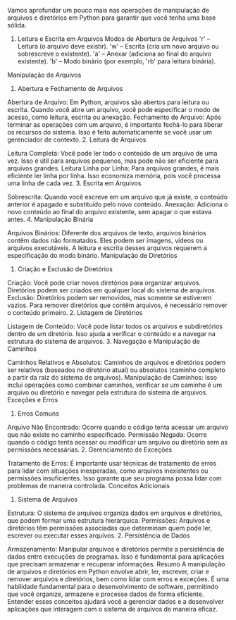 Vamos aprofundar um pouco mais nas operações de manipulação de arquivos e diretórios em Python para garantir que você tenha uma base sólida.

1. Leitura e Escrita em Arquivos
Modos de Abertura de Arquivos
'r' – Leitura (o arquivo deve existir).
'w' – Escrita (cria um novo arquivo ou sobrescreve o existente).
'a' – Anexar (adiciona ao final do arquivo existente).
'b' – Modo binário (por exemplo, 'rb' para leitura binária).

Manipulação de Arquivos
1. Abertura e Fechamento de Arquivos

Abertura de Arquivo: Em Python, arquivos são abertos para leitura ou escrita. Quando você abre um arquivo, você pode especificar o modo de acesso, como leitura, escrita ou anexação.
Fechamento de Arquivo: Após terminar as operações com um arquivo, é importante fechá-lo para liberar os recursos do sistema. Isso é feito automaticamente se você usar um gerenciador de contexto.
2. Leitura de Arquivos

Leitura Completa: Você pode ler todo o conteúdo de um arquivo de uma vez. Isso é útil para arquivos pequenos, mas pode não ser eficiente para arquivos grandes.
Leitura Linha por Linha: Para arquivos grandes, é mais eficiente ler linha por linha. Isso economiza memória, pois você processa uma linha de cada vez.
3. Escrita em Arquivos

Sobrescrita: Quando você escreve em um arquivo que já existe, o conteúdo anterior é apagado e substituído pelo novo conteúdo.
Anexação: Adiciona o novo conteúdo ao final do arquivo existente, sem apagar o que estava antes.
4. Manipulação Binária

Arquivos Binários: Diferente dos arquivos de texto, arquivos binários contêm dados não formatados. Eles podem ser imagens, vídeos ou arquivos executáveis. A leitura e escrita desses arquivos requerem a especificação do modo binário.
Manipulação de Diretórios
1. Criação e Exclusão de Diretórios

Criação: Você pode criar novos diretórios para organizar arquivos. Diretórios podem ser criados em qualquer local do sistema de arquivos.
Exclusão: Diretórios podem ser removidos, mas somente se estiverem vazios. Para remover diretórios que contêm arquivos, é necessário remover o conteúdo primeiro.
2. Listagem de Diretórios

Listagem de Conteúdo: Você pode listar todos os arquivos e subdiretórios dentro de um diretório. Isso ajuda a verificar o conteúdo e a navegar na estrutura do sistema de arquivos.
3. Navegação e Manipulação de Caminhos

Caminhos Relativos e Absolutos: Caminhos de arquivos e diretórios podem ser relativos (baseados no diretório atual) ou absolutos (caminho completo a partir da raiz do sistema de arquivos).
Manipulação de Caminhos: Isso inclui operações como combinar caminhos, verificar se um caminho é um arquivo ou diretório e navegar pela estrutura do sistema de arquivos.
Exceções e Erros
1. Erros Comuns

Arquivo Não Encontrado: Ocorre quando o código tenta acessar um arquivo que não existe no caminho especificado.
Permissão Negada: Ocorre quando o código tenta acessar ou modificar um arquivo ou diretório sem as permissões necessárias.
2. Gerenciamento de Exceções

Tratamento de Erros: É importante usar técnicas de tratamento de erros para lidar com situações inesperadas, como arquivos inexistentes ou permissões insuficientes. Isso garante que seu programa possa lidar com problemas de maneira controlada.
Conceitos Adicionais
1. Sistema de Arquivos

Estrutura: O sistema de arquivos organiza dados em arquivos e diretórios, que podem formar uma estrutura hierárquica.
Permissões: Arquivos e diretórios têm permissões associadas que determinam quem pode ler, escrever ou executar esses arquivos.
2. Persistência de Dados

Armazenamento: Manipular arquivos e diretórios permite a persistência de dados entre execuções de programas. Isso é fundamental para aplicações que precisam armazenar e recuperar informações.
Resumo
A manipulação de arquivos e diretórios em Python envolve abrir, ler, escrever, criar e remover arquivos e diretórios, bem como lidar com erros e exceções. É uma habilidade fundamental para o desenvolvimento de software, permitindo que você organize, armazene e processe dados de forma eficiente. Entender esses conceitos ajudará você a gerenciar dados e a desenvolver aplicações que interagem com o sistema de arquivos de maneira eficaz.